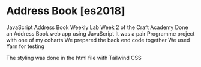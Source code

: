 # Address Book [es2018]

JavaScript Address Book Weekly Lab
Week 2 of the Craft Academy
Done an Address Book web app using JavaScript
It was a pair Programme project with one of my coharts
We prepared the back end code together
We used Yarn for testing

The styling was done in the html file with Tailwind CSS